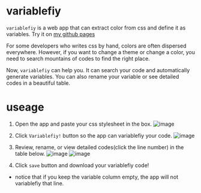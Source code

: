 # variablefiy
`variablefiy` is a web app that can extract color from css and define it as variables.
Try it on [my github pages](https://berniehuang2008.github.io/variablefiy/main.html)

For some developers who writes css by hand, colors are often dispersed everywhere.
However, if you want to change a theme or change a color, you need to search mountains of codes to find the right place.

Now, `variablefiy` can help you. It can search your code and automatically generate variables.
You can also rename your variable or see detailed codes in a beautiful table.

# useage
1. Open the app and paste your css stylesheet in the box.
![image](https://github.com/BernieHuang2008/variablefiy/assets/88757735/47eb3097-e386-4b8e-bafd-779d9a4be888)

2. Click `Variablefiy!` button so the app can variablefiy your code.
![image](https://github.com/BernieHuang2008/variablefiy/assets/88757735/b93a557b-cd30-4fd3-b59d-ae70024567c0)

4. Review, rename, or view detailed codes(click the line number) in the table below.
![image](https://github.com/BernieHuang2008/variablefiy/assets/88757735/145e9a53-b47a-4f69-b2c9-6d9b9bdc5432)
![image](https://github.com/BernieHuang2008/variablefiy/assets/88757735/a1f62fe9-8b76-4827-bd5f-8bf2aea940e4)

5. Click `save` button and download your variablefiy code!

* notice that if you keep the variable column empty, the app will not variablefiy that line.


